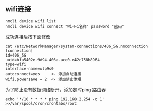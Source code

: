 ## wifi连接
```
nmcli device wifi list
nmcli device wifi connect "Wi-Fi名称" password "密码"
```
成功连接后按下面修改

```
cat /etc/NetworkManager/system-connections/406_5G.nmconnection
[connection]
id=406_5G
uuid=bfa5402e-9d94-406a-ace0-e42c758b8964
type=wifi
interface-name=wlp9s0
autoconnect=yes     <- 添加自动连接
wifi.powersave = 2  <- 添加禁止休眠
```
为了防止没有数据网络断开，添加定时ping 路由器

```
echo '*/10 * * * * ping 192.168.2.254 -c 1' >>/var/spool/cron/crontabs/root
```
